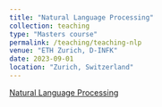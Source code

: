 ```yaml
---
title: "Natural Language Processing"
collection: teaching
type: "Masters course"
permalink: /teaching/teaching-nlp
venue: "ETH Zurich, D-INFK"
date: 2023-09-01
location: "Zurich, Switzerland"
---
```

[Natural Language Processing](https://rycolab.io/classes/intro-nlp-f23/)